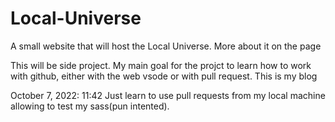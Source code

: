 # Local-Universe
A small website that will host the Local Universe. More about it on the page

This will be side project. My main goal for the projct to learn how to work with github, either with the web vsode or with pull request. This is my blog

October 7, 2022: 11:42
    Just learn to use pull requests from my local machine allowing to test my sass(pun intented). 